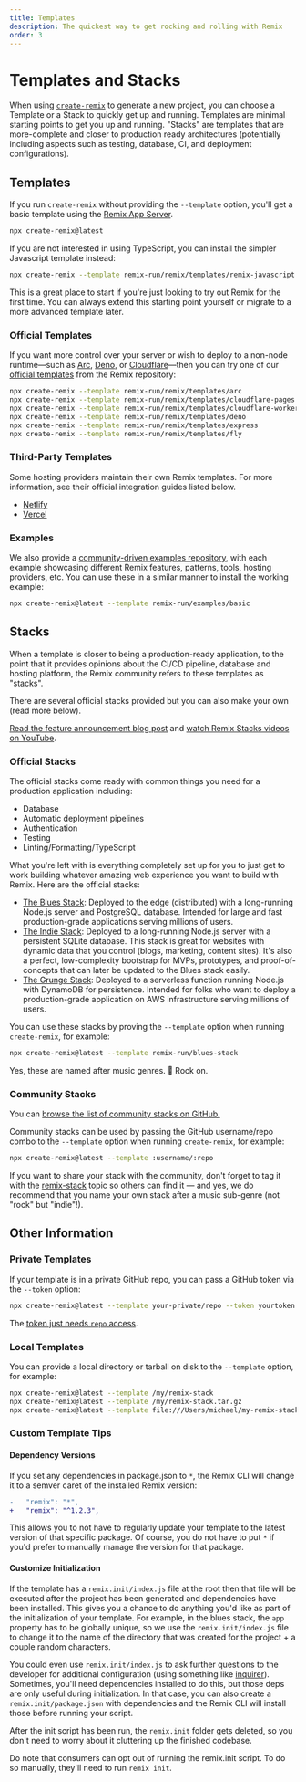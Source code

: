 ```yaml
---
title: Templates
description: The quickest way to get rocking and rolling with Remix
order: 3
---
```


# Templates and Stacks

When using [`create-remix`][create-remix] to generate a new project, you can choose a Template or a Stack to quickly get up and running. Templates are minimal starting points to get you up and running. "Stacks" are templates that are more-complete and closer to production ready architectures (potentially including aspects such as testing, database, CI, and deployment configurations).

## Templates

If you run `create-remix` without providing the `--template` option, you'll get a basic template using the [Remix App Server][remix-app-server].

```sh
npx create-remix@latest
```

If you are not interested in using TypeScript, you can install the simpler Javascript template instead:

```sh
npx create-remix --template remix-run/remix/templates/remix-javascript
```

This is a great place to start if you're just looking to try out Remix for the first time. You can always extend this starting point yourself or migrate to a more advanced template later.

### Official Templates

If you want more control over your server or wish to deploy to a non-node runtime—such as [Arc][arc], [Deno][deno], or [Cloudflare][cloudflare]—then you can try one of our [official templates][official-templates] from the Remix repository:

```sh
npx create-remix --template remix-run/remix/templates/arc
npx create-remix --template remix-run/remix/templates/cloudflare-pages
npx create-remix --template remix-run/remix/templates/cloudflare-workers
npx create-remix --template remix-run/remix/templates/deno
npx create-remix --template remix-run/remix/templates/express
npx create-remix --template remix-run/remix/templates/fly
```

### Third-Party Templates

Some hosting providers maintain their own Remix templates. For more information, see their official integration guides listed below.

- [Netlify][netlify-remix]
- [Vercel][vercel-remix]

### Examples

We also provide a [community-driven examples repository][examples], with each example showcasing different Remix features, patterns, tools, hosting providers, etc. You can use these in a similar manner to install the working example:

```sh
npx create-remix@latest --template remix-run/examples/basic
```

## Stacks

When a template is closer to being a production-ready application, to the point that it provides opinions about the CI/CD pipeline, database and hosting platform, the Remix community refers to these templates as "stacks".

There are several official stacks provided but you can also make your own (read more below).

[Read the feature announcement blog post][read-the-feature-announcement-blog-post] and [watch Remix Stacks videos on YouTube][watch-remix-stacks-videos-on-you-tube].

### Official Stacks

The official stacks come ready with common things you need for a production application including:

- Database
- Automatic deployment pipelines
- Authentication
- Testing
- Linting/Formatting/TypeScript

What you're left with is everything completely set up for you to just get to work building whatever amazing web experience you want to build with Remix. Here are the official stacks:

- [The Blues Stack][the-blues-stack]: Deployed to the edge (distributed) with a long-running Node.js server and PostgreSQL database. Intended for large and fast production-grade applications serving millions of users.
- [The Indie Stack][the-indie-stack]: Deployed to a long-running Node.js server with a persistent SQLite database. This stack is great for websites with dynamic data that you control (blogs, marketing, content sites). It's also a perfect, low-complexity bootstrap for MVPs, prototypes, and proof-of-concepts that can later be updated to the Blues stack easily.
- [The Grunge Stack][the-grunge-stack]: Deployed to a serverless function running Node.js with DynamoDB for persistence. Intended for folks who want to deploy a production-grade application on AWS infrastructure serving millions of users.

You can use these stacks by proving the `--template` option when running `create-remix`, for example:

```sh
npx create-remix@latest --template remix-run/blues-stack
```

Yes, these are named after music genres. 🤘 Rock on.

### Community Stacks

You can [browse the list of community stacks on GitHub.][remix-stack-topic]

Community stacks can be used by passing the GitHub username/repo combo to the `--template` option when running `create-remix`, for example:

```sh
npx create-remix@latest --template :username/:repo
```

<docs-success>If you want to share your stack with the community, don't forget to tag it with the [remix-stack][remix-stack-topic] topic so others can find it — and yes, we do recommend that you name your own stack after a music sub-genre (not "rock" but "indie"!).</docs-success>

## Other Information

### Private Templates

If your template is in a private GitHub repo, you can pass a GitHub token via the `--token` option:

```sh
npx create-remix@latest --template your-private/repo --token yourtoken
```

The [token just needs `repo` access][repo-access-token].

### Local Templates

You can provide a local directory or tarball on disk to the `--template` option, for example:

```sh
npx create-remix@latest --template /my/remix-stack
npx create-remix@latest --template /my/remix-stack.tar.gz
npx create-remix@latest --template file:///Users/michael/my-remix-stack.tar.gz
```

### Custom Template Tips

#### Dependency Versions

If you set any dependencies in package.json to `*`, the Remix CLI will change it to a semver caret of the installed Remix version:

```diff
-   "remix": "*",
+   "remix": "^1.2.3",
```

This allows you to not have to regularly update your template to the latest version of that specific package. Of course, you do not have to put `*` if you'd prefer to manually manage the version for that package.

#### Customize Initialization

If the template has a `remix.init/index.js` file at the root then that file will be executed after the project has been generated and dependencies have been installed. This gives you a chance to do anything you'd like as part of the initialization of your template. For example, in the blues stack, the `app` property has to be globally unique, so we use the `remix.init/index.js` file to change it to the name of the directory that was created for the project + a couple random characters.

You could even use `remix.init/index.js` to ask further questions to the developer for additional configuration (using something like [inquirer][inquirer]). Sometimes, you'll need dependencies installed to do this, but those deps are only useful during initialization. In that case, you can also create a `remix.init/package.json` with dependencies and the Remix CLI will install those before running your script.

After the init script has been run, the `remix.init` folder gets deleted, so you don't need to worry about it cluttering up the finished codebase.

<docs-warning>Do note that consumers can opt out of running the remix.init script. To do so manually, they'll need to run `remix init`.</docs-warning>

[create-remix]: /other-api/create-remix
[remix-app-server]: /other-api/serve
[repo-access-token]: https://github.com/settings/tokens/new?description=Remix%20Private%20Stack%20Access&scopes=repo
[inquirer]: https://npm.im/inquirer
[read-the-feature-announcement-blog-post]: /blog/remix-stacks
[watch-remix-stacks-videos-on-you-tube]: https://www.youtube.com/playlist?list=PLXoynULbYuEC8-gJCqyXo94RufAvSA6R3
[the-blues-stack]: https://github.com/remix-run/blues-stack
[the-indie-stack]: https://github.com/remix-run/indie-stack
[the-grunge-stack]: https://github.com/remix-run/grunge-stack
[remix-stack-topic]: https://github.com/topics/remix-stack
[official-templates]: https://github.com/remix-run/remix/tree/main/templates
[examples]: https://github.com/remix-run/examples
[vercel-remix]: https://vercel.com/docs/frameworks/remix
[netlify-remix]: https://docs.netlify.com/integrations/frameworks/remix
[arc]: https://arc.codes/docs/en/get-started/quickstart
[deno]: https://deno.com/
[cloudflare]: https://www.cloudflare.com/
